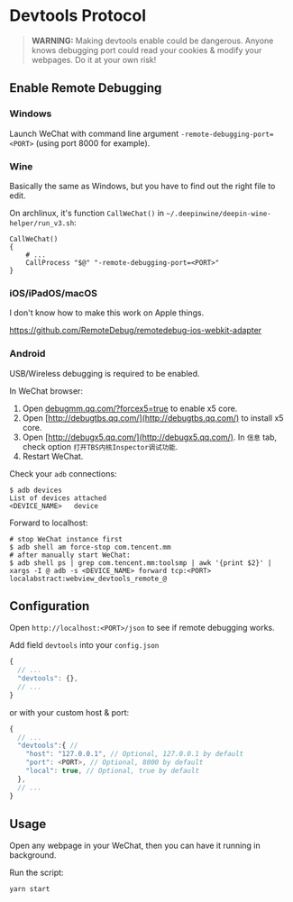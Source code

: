 # Devtools Protocol

> **WARNING:** Making devtools enable could be dangerous. Anyone knows debugging port could read your cookies & modify your webpages. Do it at your own risk!

## Enable Remote Debugging

### Windows

Launch WeChat with command line argument `-remote-debugging-port=<PORT>` (using port 8000 for example).

### Wine

Basically the same as Windows, but you have to find out the right file to edit.

On archlinux, it's function `CallWeChat()` in `~/.deepinwine/deepin-wine-helper/run_v3.sh`:

```shell
CallWeChat()
{
    # ...
    CallProcess "$@" "-remote-debugging-port=<PORT>"
}
```

### iOS/iPadOS/macOS

I don't know how to make this work on Apple things.

https://github.com/RemoteDebug/remotedebug-ios-webkit-adapter

### Android

USB/Wireless debugging is required to be enabled.

In WeChat browser:

1. Open [debugmm.qq.com/?forcex5=true](debugmm.qq.com/?forcex5=true) to enable x5 core.
2. Open [http://debugtbs.qq.com/](http://debugtbs.qq.com/) to install x5 core.
3. Open [http://debugx5.qq.com/](http://debugx5.qq.com/). In `信息` tab, check option `打开TBS内核Inspector调试功能`.
4. Restart WeChat.

Check your `adb` connections:

```shell
$ adb devices
List of devices attached
<DEVICE_NAME>   device
```

Forward to localhost:

```shell
# stop WeChat instance first
$ adb shell am force-stop com.tencent.mm
# after manually start WeChat:
$ adb shell ps | grep com.tencent.mm:toolsmp | awk '{print $2}' | xargs -I @ adb -s <DEVICE_NAME> forward tcp:<PORT> localabstract:webview_devtools_remote_@
```

## Configuration

Open `http://localhost:<PORT>/json` to see if remote debugging works.

Add field `devtools` into your `config.json`

```javascript
{
  // ...
  "devtools": {},
  // ...
}
```

or with your custom host & port:

```javascript
{
  // ...
  "devtools":{ //
    "host": "127.0.0.1", // Optional, 127.0.0.1 by default
    "port": <PORT>, // Optional, 8000 by default
    "local": true, // Optional, true by default
  },
  // ...
}
```

## Usage

Open any webpage in your WeChat, then you can have it running in background.

Run the script:

```shell
yarn start
```
